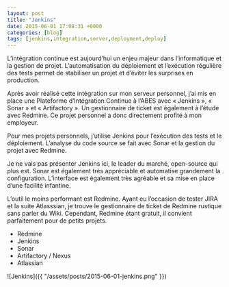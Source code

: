 ```yaml
---
layout: post
title: "Jenkins"
date: 2015-06-01 17:08:31 +0000
categories: [blog]
tags: [jenkins,integration,server,deployment,deploy]
---
```

L’intégration continue est aujourd’hui un enjeu majeur dans l’informatique et la gestion de projet. L’automatisation du déploiement et l’exécution régulière des tests permet de stabiliser un projet et d’éviter les surprises en production.

Après avoir réalisé cette intégration sur mon serveur personnel, j’ai mis en place une Plateforme d’Intégration Continue à l’ABES avec « Jenkins », « Sonar » et « Artifactory ». Un gestionnaire de ticket est également à l’étude avec Redmine. Ce projet personnel a donc directement profité à mon employeur.

Pour mes projets personnels, j’utilise Jenkins pour l’exécution des tests et le déploiement. L’analyse du code source se fait avec Sonar et la gestion du projet avec Redmine.

Je ne vais pas présenter Jenkins ici, le leader du marché, open-source qui plus est. Sonar est également très appréciable et automatise grandement la configuration. L’interface est également très agréable et sa mise en place d’une facilité infantine.

L’outil le moins performant est Redmine. Ayant eu l’occasion de tester JIRA et la suite Atlasssian, je trouve le gestionnaire de ticket de Redmine rustique sans parler du Wiki. Cependant, Redmine étant gratuit, il convient parfaitement pour de petits projets.

* Redmine
* Jenkins
* Sonar
* Artifactory / Nexus
* Atlassian

![Jenkins]({{ "/assets/posts/2015-06-01-jenkins.png" }})
